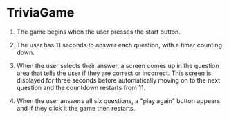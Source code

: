 # TriviaGame

1. The game begins when the user presses the start button.

2. The user has 11 seconds to answer each question, with a timer counting down.

3. When the user selects their answer, a screen comes up in the question area that tells the user if they are correct or incorrect. This screen is displayed for three seconds before automatically moving on to the next question and the countdown restarts from 11. 

4. When the user answers all six questions, a "play again" button appears and if they click it the game then restarts.

